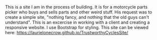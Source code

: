 This is a site I am in the process of building.  It is for a motorcycle parts picker who buys and sells parts and other weird stuff.  His request was to create a simple site, "nothing fancy, and nothing that the old guys can't understand". This is an excercise in working with a client and creating a responsive website.  I use Bootstrap for styling.  This site can be viewed here: https://laurielonecrow.github.io/TrustworthyCyclesSite/

